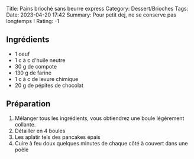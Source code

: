 Title: Pains brioché sans beurre express
Category: Dessert/Brioches
Tags: 
Date:  2023-04-20 17:42
Summary: Pour petit dej, ne se conserve pas longtemps !
Rating: -1

## Ingrédients
- 1 oeuf 
- 1 c à c d'huile neutre
- 30 g de compote 
- 130 g de farine 
- 1 c à c de levure chimique
- 20 g de pépites de chocolat

## Préparation

1. Mélanger tous les ingrédients, vous obtiendrez une boule légèrement collante.
2. Détailler en 4 boules 
3. Les aplatir tels des pancakes épais 
4. Cuire à feu doux quelques minutes de chaque côté à couvert dans une poêle 
